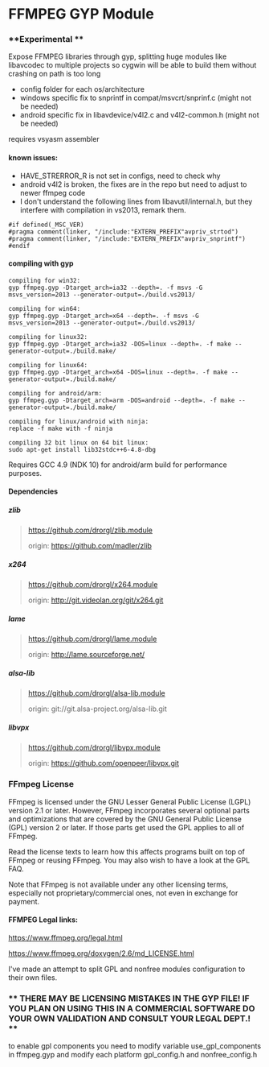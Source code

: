 # FFMPEG GYP Module

### **Experimental **

Expose FFMPEG libraries through gyp, splitting huge modules like libavcodec to multiple projects so cygwin will be able to build them without crashing on path is too long

* config folder for each os/architecture
* windows specific fix to snprintf in compat/msvcrt/snprinf.c (might not be needed)
* android specific fix in libavdevice/v4l2.c and v4l2-common.h (might not be needed)

requires vsyasm assembler

#### known issues:
* HAVE_STRERROR_R is not set in configs, need to check why
* android v4l2 is broken, the fixes are in the repo but need to adjust to newer ffmpeg code
* I don't understand the following lines from libavutil/internal.h, but they interfere with compilation in vs2013, remark them.

```
#if defined(_MSC_VER)
#pragma comment(linker, "/include:"EXTERN_PREFIX"avpriv_strtod")
#pragma comment(linker, "/include:"EXTERN_PREFIX"avpriv_snprintf")
#endif
```

#### compiling with gyp
```
compiling for win32:
gyp ffmpeg.gyp -Dtarget_arch=ia32 --depth=. -f msvs -G msvs_version=2013 --generator-output=./build.vs2013/

compiling for win64:
gyp ffmpeg.gyp -Dtarget_arch=x64 --depth=. -f msvs -G msvs_version=2013 --generator-output=./build.vs2013/

compiling for linux32:
gyp ffmpeg.gyp -Dtarget_arch=ia32 -DOS=linux --depth=. -f make --generator-output=./build.make/

compiling for linux64:
gyp ffmpeg.gyp -Dtarget_arch=x64 -DOS=linux --depth=. -f make --generator-output=./build.make/

compiling for android/arm:
gyp ffmpeg.gyp -Dtarget_arch=arm -DOS=android --depth=. -f make --generator-output=./build.make/

compiling for linux/android with ninja:
replace -f make with -f ninja

compiling 32 bit linux on 64 bit linux:
sudo apt-get install lib32stdc++6-4.8-dbg
```

Requires GCC 4.9 (NDK 10) for android/arm build for performance purposes.

#### Dependencies

##### zlib
>
>https://github.com/drorgl/zlib.module
>
>origin: https://github.com/madler/zlib

##### x264
>
>https://github.com/drorgl/x264.module
>
>origin: http://git.videolan.org/git/x264.git

##### lame
>
>https://github.com/drorgl/lame.module
>
>origin: http://lame.sourceforge.net/

##### alsa-lib
>
>https://github.com/drorgl/alsa-lib.module
>
>origin: git://git.alsa-project.org/alsa-lib.git


##### libvpx 
>
>https://github.com/drorgl/libvpx.module
>
>origin: https://github.com/openpeer/libvpx.git



### FFmpeg License
FFmpeg is licensed under the GNU Lesser General Public License (LGPL) version 2.1 or later. However, FFmpeg incorporates several optional parts and optimizations that are covered by the GNU General Public License (GPL) version 2 or later. If those parts get used the GPL applies to all of FFmpeg.

Read the license texts to learn how this affects programs built on top of FFmpeg or reusing FFmpeg. You may also wish to have a look at the GPL FAQ.

Note that FFmpeg is not available under any other licensing terms, especially not proprietary/commercial ones, not even in exchange for payment.


#### FFMPEG Legal links:
https://www.ffmpeg.org/legal.html

https://www.ffmpeg.org/doxygen/2.6/md_LICENSE.html

I've made an attempt to split GPL and nonfree modules configuration to their own files. 

### ** THERE MAY BE LICENSING MISTAKES IN THE GYP FILE! IF YOU PLAN ON USING THIS IN A COMMERCIAL SOFTWARE DO YOUR OWN VALIDATION AND CONSULT YOUR LEGAL DEPT.! **

to enable gpl components you need to modify variable use_gpl_components in ffmpeg.gyp and modify each platform gpl_config.h and nonfree_config.h

